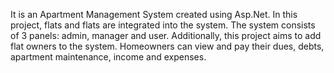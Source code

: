 It is an Apartment Management System created using Asp.Net. In this project, flats and flats are integrated into the system. The system consists of 3 panels: admin, manager and user. Additionally, this project aims to add flat owners to the system.
Homeowners can view and pay their dues, debts, apartment maintenance, income and expenses.
